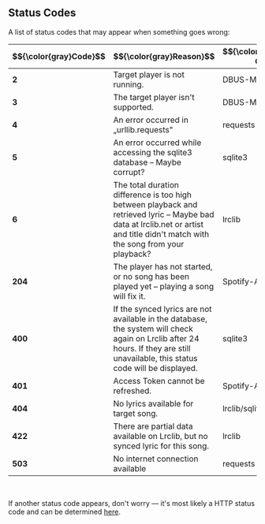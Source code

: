 ## Status Codes



A list of status codes that may appear when something goes wrong:

<table align="center">
    <thead>
        <tr>
            <th align="center">$${\color{gray}Code}$$</th>
            <th align="center">$${\color{gray}Reason}$$</th>
            <th align="center">$${\color{gray}Depend On}$$</th>
        </tr>
    </thead>
    <tbody>
        <tr>
            <td align="left"><b>2</b></td>
            <td align="left">Target player is not running.</td> 
            <td align="left">DBUS-MPRIS</td> 
        </tr>
        <tr>
            <td align="left"><b>3</b></td>
            <td align="left">The target player isn't supported. </td>
            <td align="left">DBUS-MPRIS</td>           
        </tr>
        <tr>
            <td align="left"><b>4</b></td>
            <td align="left">An error occurred in „urllib.requests"</td>       
            <td align="left">requests</td>           
        </tr>
        <tr>
            <td align="left"><b>5</b></td>
            <td align="left">An error occurred while accessing the sqlite3 database – Maybe corrupt?</td>  
            <td align="left">sqlite3</td>           
        </tr>
        <tr>
            <td align="left"><b>6</b></td>
            <td align="left">The total duration difference is too high between playback and retrieved lyric – Maybe bad data at lrclib.net or artist and title didn't match with the song from your playback? </td>  
            <td align="left">lrclib</td>           
        </tr>
        <tr>
            <td align="left"><b>204</b></td>
            <td align="left">The player has not started, or no song has been played yet – playing a song will fix it.</td> 
            <td align="left">Spotify-API</td>     
        </tr>
        <tr>
            <td align="left"><b>400</b></td>
            <td align="left">If the synced lyrics are not available in the database, the system will check again on Lrclib after 24 hours. If they are still unavailable, this status code will be displayed.</td> 
            <td align="left">sqlite3</td>     
        </tr>
        <tr>
            <td align="left"><b>401</b></td>
            <td align="left">Access Token cannot be refreshed.</td> 
            <td align="left">Spotify-API</td>     
        </tr>
        <tr>
            <td align="left"><b>404</b></td>
            <td align="left">No lyrics available for target song.</td>       
            <td align="left">lrclib/sqlite3</td>      
        </tr>
        <tr>
            <td align="left"><b>422</b></td>
            <td align="left">There are partial data available on Lrclib, but no synced lyric for this song.</td>       
            <td align="left">lrclib</td>      
        </tr>
        <tr>
            <td align="left"><b>503</b></td>
            <td align="left">No internet connection available </td>       
            <td align="left">requests</td>      
        </tr>
    </tbody>
</table>
<br>

If another status code appears, don't worry — it's most likely a HTTP status code and can be determined [here](https://docs.python.org/3/library/http.html#http-status-codes).


